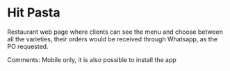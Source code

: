 
# Hit Pasta

Restaurant web page where clients can see the menu and choose between all the varieties, their orders would be received through Whatsapp, as the PO requested.

Comments: Mobile only, it is also possible to install the app 


